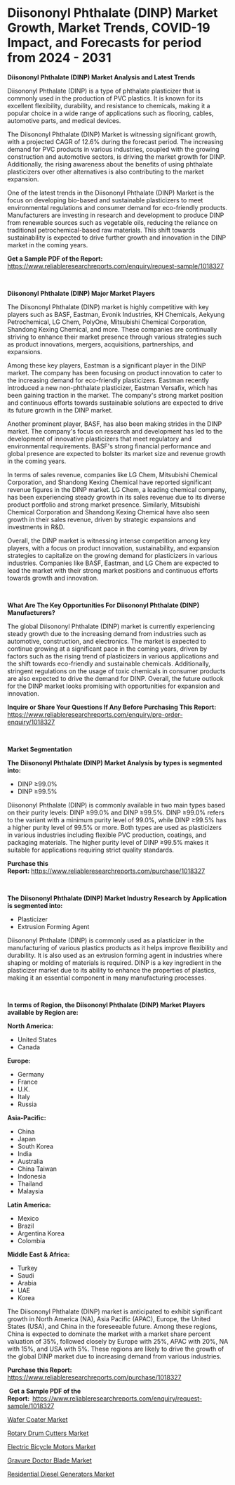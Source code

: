 <p><h1>Diisononyl Phthalate (DINP) Market Growth, Market Trends, COVID-19 Impact, and Forecasts for period from 2024 - 2031</h1></p><p><strong>Diisononyl Phthalate (DINP) Market Analysis and Latest Trends</strong></p>
<p><p>Diisononyl Phthalate (DINP) is a type of phthalate plasticizer that is commonly used in the production of PVC plastics. It is known for its excellent flexibility, durability, and resistance to chemicals, making it a popular choice in a wide range of applications such as flooring, cables, automotive parts, and medical devices.</p><p>The Diisononyl Phthalate (DINP) Market is witnessing significant growth, with a projected CAGR of 12.6% during the forecast period. The increasing demand for PVC products in various industries, coupled with the growing construction and automotive sectors, is driving the market growth for DINP. Additionally, the rising awareness about the benefits of using phthalate plasticizers over other alternatives is also contributing to the market expansion.</p><p>One of the latest trends in the Diisononyl Phthalate (DINP) Market is the focus on developing bio-based and sustainable plasticizers to meet environmental regulations and consumer demand for eco-friendly products. Manufacturers are investing in research and development to produce DINP from renewable sources such as vegetable oils, reducing the reliance on traditional petrochemical-based raw materials. This shift towards sustainability is expected to drive further growth and innovation in the DINP market in the coming years.</p></p>
<p><strong>Get a Sample PDF of the Report:&nbsp;</strong> <a href="https://www.reliableresearchreports.com/enquiry/request-sample/1018327">https://www.reliableresearchreports.com/enquiry/request-sample/1018327</a></p>
<p>&nbsp;</p>
<p><strong>Diisononyl Phthalate (DINP) Major Market Players</strong></p>
<p><p>The Diisononyl Phthalate (DINP) market is highly competitive with key players such as BASF, Eastman, Evonik Industries, KH Chemicals, Aekyung Petrochemical, LG Chem, PolyOne, Mitsubishi Chemical Corporation, Shandong Kexing Chemical, and more. These companies are continually striving to enhance their market presence through various strategies such as product innovations, mergers, acquisitions, partnerships, and expansions.</p><p>Among these key players, Eastman is a significant player in the DINP market. The company has been focusing on product innovation to cater to the increasing demand for eco-friendly plasticizers. Eastman recently introduced a new non-phthalate plasticizer, Eastman Versafix, which has been gaining traction in the market. The company's strong market position and continuous efforts towards sustainable solutions are expected to drive its future growth in the DINP market.</p><p>Another prominent player, BASF, has also been making strides in the DINP market. The company's focus on research and development has led to the development of innovative plasticizers that meet regulatory and environmental requirements. BASF's strong financial performance and global presence are expected to bolster its market size and revenue growth in the coming years.</p><p>In terms of sales revenue, companies like LG Chem, Mitsubishi Chemical Corporation, and Shandong Kexing Chemical have reported significant revenue figures in the DINP market. LG Chem, a leading chemical company, has been experiencing steady growth in its sales revenue due to its diverse product portfolio and strong market presence. Similarly, Mitsubishi Chemical Corporation and Shandong Kexing Chemical have also seen growth in their sales revenue, driven by strategic expansions and investments in R&D.</p><p>Overall, the DINP market is witnessing intense competition among key players, with a focus on product innovation, sustainability, and expansion strategies to capitalize on the growing demand for plasticizers in various industries. Companies like BASF, Eastman, and LG Chem are expected to lead the market with their strong market positions and continuous efforts towards growth and innovation.</p></p>
<p>&nbsp;</p>
<p><strong>What Are The Key Opportunities For Diisononyl Phthalate (DINP) Manufacturers?</strong></p>
<p><p>The global Diisononyl Phthalate (DINP) market is currently experiencing steady growth due to the increasing demand from industries such as automotive, construction, and electronics. The market is expected to continue growing at a significant pace in the coming years, driven by factors such as the rising trend of plasticizers in various applications and the shift towards eco-friendly and sustainable chemicals. Additionally, stringent regulations on the usage of toxic chemicals in consumer products are also expected to drive the demand for DINP. Overall, the future outlook for the DINP market looks promising with opportunities for expansion and innovation.</p></p>
<p><strong>Inquire or Share Your Questions If Any Before Purchasing This Report:</strong> <a href="https://www.reliableresearchreports.com/enquiry/pre-order-enquiry/1018327">https://www.reliableresearchreports.com/enquiry/pre-order-enquiry/1018327</a></p>
<p>&nbsp;</p>
<p><strong>Market Segmentation</strong></p>
<p><strong>The Diisononyl Phthalate (DINP) Market Analysis by types is segmented into:</strong></p>
<p><ul><li>DINP ≥99.0%</li><li>DINP ≥99.5%</li></ul></p>
<p><p>Diisononyl Phthalate (DINP) is commonly available in two main types based on their purity levels: DINP ≥99.0% and DINP ≥99.5%. DINP ≥99.0% refers to the variant with a minimum purity level of 99.0%, while DINP ≥99.5% has a higher purity level of 99.5% or more. Both types are used as plasticizers in various industries including flexible PVC production, coatings, and packaging materials. The higher purity level of DINP ≥99.5% makes it suitable for applications requiring strict quality standards.</p></p>
<p><strong>Purchase this Report:&nbsp;</strong><a href="https://www.reliableresearchreports.com/purchase/1018327">https://www.reliableresearchreports.com/purchase/1018327</a></p>
<p>&nbsp;</p>
<p><strong>The Diisononyl Phthalate (DINP) Market Industry Research by Application is segmented into:</strong></p>
<p><ul><li>Plasticizer</li><li>Extrusion Forming Agent</li></ul></p>
<p><p>Diisononyl Phthalate (DINP) is commonly used as a plasticizer in the manufacturing of various plastics products as it helps improve flexibility and durability. It is also used as an extrusion forming agent in industries where shaping or molding of materials is required. DINP is a key ingredient in the plasticizer market due to its ability to enhance the properties of plastics, making it an essential component in many manufacturing processes.</p></p>
<p>&nbsp;</p>
<p><strong>In terms of Region, the Diisononyl Phthalate (DINP) Market Players available by Region are:</strong></p>
<p>
    <p> <strong> North America: </strong>
        <ul>
            <li>United States</li>
            <li>Canada</li>
        </ul>
        </p> 
    <p> <strong> Europe: </strong>
        <ul>
            <li>Germany</li>
            <li>France</li>
            <li>U.K.</li>
            <li>Italy</li>
            <li>Russia</li>
        </ul>
        </p> 
    <p> <strong> Asia-Pacific: </strong>
        <ul>
            <li>China</li>
            <li>Japan</li>
            <li>South Korea</li>
            <li>India</li>
            <li>Australia</li>
            <li>China Taiwan</li>
            <li>Indonesia</li>
            <li>Thailand</li>
            <li>Malaysia</li>
        </ul>
        </p> 
    <p> <strong> Latin America: </strong>
        <ul>
            <li>Mexico</li>
            <li>Brazil</li>
            <li>Argentina Korea</li>
            <li>Colombia</li>
        </ul>
        </p> 
    <p> <strong> Middle East & Africa: </strong>
        <ul>
            <li>Turkey</li>
            <li>Saudi</li>
            <li>Arabia</li>
            <li>UAE</li>
            <li>Korea</li>
        </ul>
    </p>
    </p>
<p><p>The Diisononyl Phthalate (DINP) market is anticipated to exhibit significant growth in North America (NA), Asia Pacific (APAC), Europe, the United States (USA), and China in the foreseeable future. Among these regions, China is expected to dominate the market with a market share percent valuation of 35%, followed closely by Europe with 25%, APAC with 20%, NA with 15%, and USA with 5%. These regions are likely to drive the growth of the global DINP market due to increasing demand from various industries.</p></p>
<p><strong>Purchase this Report: </strong><a href="https://www.reliableresearchreports.com/purchase/1018327">https://www.reliableresearchreports.com/purchase/1018327</a></p>
<p>&nbsp;<strong>Get a Sample PDF of the Report:&nbsp;&nbsp;</strong><a href="https://www.reliableresearchreports.com/enquiry/request-sample/1018327">https://www.reliableresearchreports.com/enquiry/request-sample/1018327</a></p>
<p><strong></strong></p>
<p><p><a href="https://medium.com/@akshatreportprime/wafer-coater-market-outlook-industry-overview-and-forecast-2024-to-2031-1ed559e1f89e">Wafer Coater Market</a></p><p><a href="https://medium.com/p/8075e780d51d/edit">Rotary Drum Cutters Market</a></p><p><a href="https://medium.com/@vidyap2912/electric-bicycle-motors-market-analysis-and-sze-forecasted-for-period-from-2024-to-2031-2061de46e5c2">Electric Bicycle Motors Market</a></p><p><a href="https://medium.com/@jettreichel44/gravure-doctor-blade-market-furnishes-information-on-market-share-market-trends-and-market-growth-5a23c3fa9c83">Gravure Doctor Blade Market</a></p><p><a href="https://medium.com/@jettreichel44/residential-diesel-generators-market-research-report-its-history-and-forecast-2024-to-2031-c93c82debe28">Residential Diesel Generators Market</a></p></p>